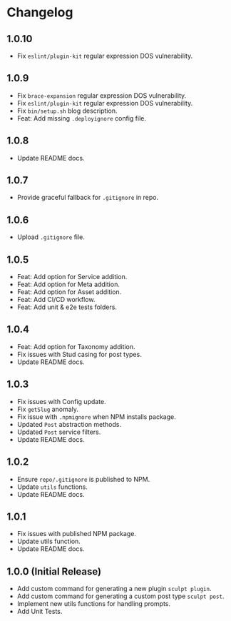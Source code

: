 # Changelog

## 1.0.10
- Fix `eslint/plugin-kit` regular expression DOS vulnerability.

## 1.0.9

- Fix `brace-expansion` regular expression DOS vulnerability.
- Fix `eslint/plugin-kit` regular expression DOS vulnerability.
- Fix `bin/setup.sh` blog description.
- Feat: Add missing `.deployignore` config file.

## 1.0.8

- Update README docs.

## 1.0.7

- Provide graceful fallback for `.gitignore` in repo.

## 1.0.6

- Upload `.gitignore` file.

## 1.0.5

- Feat: Add option for Service addition.
- Feat: Add option for Meta addition.
- Feat: Add option for Asset addition.
- Feat: Add CI/CD workflow.
- Feat: Add unit & e2e tests folders.

## 1.0.4

- Feat: Add option for Taxonomy addition.
- Fix issues with Stud casing for post types.
- Update README docs.

## 1.0.3

- Fix issues with Config update.
- Fix `getSlug` anomaly.
- Fix issue with `.npmignore` when NPM installs package.
- Updated `Post` abstraction methods.
- Updated `Post` service filters.
- Update README docs.

## 1.0.2

- Ensure `repo/.gitignore` is published to NPM.
- Update `utils` functions.
- Update README docs.

## 1.0.1

- Fix issues with published NPM package.
- Update utils function.
- Update README docs.

## 1.0.0 (Initial Release)

- Add custom command for generating a new plugin `sculpt plugin`.
- Add custom command for generating a custom post type `sculpt post`.
- Implement new utils functions for handling prompts.
- Add Unit Tests.
